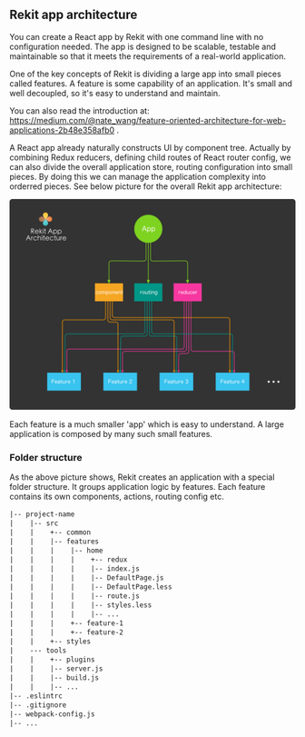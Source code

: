 ## Rekit app architecture
You can create a React app by Rekit with one command line with no configuration needed. The app is designed to be scalable, testable and maintainable so that it meets the requirements of a real-world application.

One of the key concepts of Rekit is dividing a large app into small pieces called features. A feature is some capability of an application. It's small and well decoupled, so it's easy to understand and maintain.

You can also read the introduction at: https://medium.com/@nate_wang/feature-oriented-architecture-for-web-applications-2b48e358afb0 .

A React app already naturally constructs UI by component tree. Actually by combining Redux reducers, defining child routes of React router config, we can also divide the overall application store, routing configuration into small pieces. By doing this we can manage the application complexity into orderred pieces. See below picture for the overall Rekit app architecture:

<img src="/images/app-architecture.png" width="600" alt="rekit-app-architecture" />

Each feature is a much smaller 'app' which is easy to understand. A large application is composed by many such small features.

### Folder structure
As the above picture shows, Rekit creates an application with a special folder structure. It groups application logic by features. Each feature contains its own components, actions, routing config etc.

```
|-- project-name
|    |-- src
|    |    +-- common
|    |    |-- features
|    |    |    |-- home
|    |    |    |    +-- redux
|    |    |    |    |-- index.js
|    |    |    |    |-- DefaultPage.js
|    |    |    |    |-- DefaultPage.less
|    |    |    |    |-- route.js
|    |    |    |    |-- styles.less
|    |    |    |    |-- ...
|    |    |    +-- feature-1
|    |    |    +-- feature-2
|    |    +-- styles
|    --- tools
|    |    +-- plugins
|    |    |-- server.js
|    |    |-- build.js
|    |    |-- ...
|-- .eslintrc
|-- .gitignore
|-- webpack-config.js
|-- ...
```
